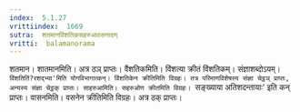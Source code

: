 ```yaml
---
index:  5.1.27
vrittiindex:  1669
sutra:  शतमानविंशतिकसहरुआवसनादण्
vritti:  balamanorama 
---
```


शतमान। शातमानमिति। अत्र ठञ् प्राप्तः। वैंशतिकमिति। विंशत्या क्रीतं विंशतिकम्। संज्ञाशब्दोऽयम्। `विंशतितिं?रशद्भ्या'मिति योगविभागात्कन्। विंशतिकेन क्रीतिमिति विग्रहः। तत्र परिमाणविशेषस्य संज्ञा चेट्ठञ् प्राप्तः, अन्यस्य संज्ञा चेट्ठक् प्राप्तः। साहरुआमिति। सहरुओण क्रीतमिति विग्रहः। `सङ्ख्याया अतिशदन्तायाः' इति कन् प्राप्तः। वासनमिति। वसनेन क्रीतिमिति विग्रहः। अत्र ठक् प्राप्तः। 

